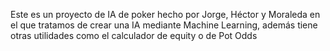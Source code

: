 Este es un proyecto de IA de poker hecho por Jorge, Héctor y Moraleda en el que tratamos de crear una IA mediante Machine Learning, además tiene otras utilidades como el calculador de equity o de Pot Odds
